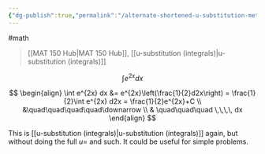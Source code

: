 ```yaml
---
{"dg-publish":true,"permalink":"/alternate-shortened-u-substitution-method/","dgHomeLink":true,"dgPassFrontmatter":false}
---
```


#math 
>[[MAT 150 Hub|MAT 150 Hub]], [[u-substitution (integrals)|u-substitution (integrals)]]

$$
\int e^{2x} dx
$$

$$
\begin{align}
\int e^{2x} dx &= e^{2x}\left(\frac{1}{2}d2x\right) = \frac{1}{2}\int e^{2x} d2x = \frac{1}{2}e^{2x}+C \\
&\quad\quad\quad\quad\downarrow \\
& \quad\quad\quad \,\,\,\, dx
\end{align}
$$


This is [[u-substitution (integrals)|u-substitution (integrals)]] again, but without doing the full $u=$ and such. It could be useful for simple problems.